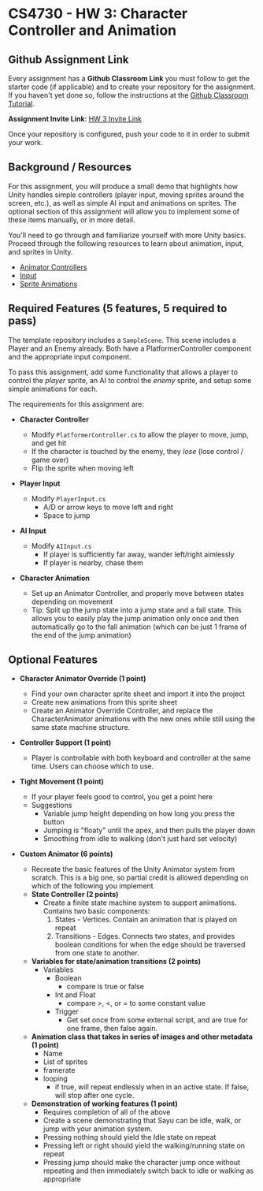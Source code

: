 CS4730 - HW 3: Character Controller and Animation
===============================

<a name="background"></a>Github Assignment Link
---------------------------------------

Every assignment has a **Github Classroom Link** you must follow to get the starter code (if applicable) and to create your repository for the assignment. If you haven't yet done so, follow the instructions at the [Github Classroom Tutorial](./githubclassroom.html).

**Assignment Invite Link**: [HW 3 Invite Link](https://classroom.github.com/a/StdKHFWX)

Once your repository is configured, push your code to it in order to submit your work.

<a name="background"></a>Background / Resources
---------------------------------------

For this assignment, you will produce a small demo that highlights how Unity handles simple controllers (player input, moving sprites around the screen, etc.), as well as simple AI input and animations on sprites. The optional section of this assignment will allow you to implement some of these items manually, or in more detail.

You'll need to go through and familiarize yourself with more Unity basics. Proceed through the following resources to learn about animation, input, and sprites in Unity.

- [Animator Controllers](https://docs.unity3d.com/Manual/AnimatorControllers.html)
- [Input](https://docs.unity3d.com/Manual/Input.html)
- [Sprite Animations](https://learn.unity.com/tutorial/introduction-to-sprite-animations)

<a name="required"></a>Required Features (5 features, 5 required to pass)
---------------------------------------

The template repository includes a `SampleScene`. This scene includes a Player and an Enemy already. Both have a PlatformerController component and the appropriate input component.

To pass this assignment, add some functionality that allows a player to control the *player* sprite, an AI to control the *enemy* sprite, and setup some simple animations for each.

The requirements for this assignment are:

- **Character Controller**
  - Modify `PlatformerController.cs` to allow the player to move, jump, and get hit
  - If the character is touched by the enemy, they *lose* (lose control / game over)
  - Flip the sprite when moving left
  
- **Player Input**
  - Modify `PlayerInput.cs`
      - A/D or arrow keys to move left and right
      - Space to jump

- **AI Input**
  - Modify `AIInput.cs`
      - If player is sufficiently far away, wander left/right aimlessly
      - If player is nearby, chase them

- **Character Animation**
  - Set up an Animator Controller, and properly move between states depending on movement
  - Tip: Split up the jump state into a jump state and a fall state. This allows you to easily play the jump animation only once and then automatically go to the fall animation (which can be just 1 frame of the end of the jump animation)




<a name="optional"></a>Optional Features
---------------------------------------- 


- **Character Animator Override (1 point)**
  - Find your own character sprite sheet and import it into the project
  - Create new animations from this sprite sheet
  - Create an Animator Override Controller, and replace the CharacterAnimator animations with the new ones while still using the same state machine structure.

- **Controller Support (1 point)**
  - Player is controllable with both keyboard and controller at the same time. Users can choose which to use.

- **Tight Movement (1 point)**
  - If your player feels good to control, you get a point here
  - Suggestions
    - Variable jump height depending on how long you press the button
    - Jumping is "floaty" until the apex, and then pulls the player down
    - Smoothing from idle to walking (don't just hard set velocity)

- **Custom Animator (6 points)**
  - Recreate the basic features of the Unity Animator system from scratch. This is a big one, so partial credit is allowed depending on which of the following you implement
  - **State Controller (2 points)**
    - Create a finite state machine system to support animations. Contains two basic components:
      1) States - Vertices. Contain an animation that is played on repeat
      2) Transitions - Edges. Connects two states, and provides boolean conditions for when the edge should be traversed from one state to another.
  - **Variables for state/animation transitions (2 points)**
    - Variables
      - Boolean
        - compare is true or false
      - Int and Float
        - compare >, <, or = to some constant value
      - Trigger
        - Get set once from some external script, and are true for one frame, then false again.
  - **Animation class that takes in series of images and other metadata (1 point)**
    - Name
    - List of sprites
    - framerate
    - looping
      - if true, will repeat endlessly when in an active state. If false, will stop after one cycle.
  - **Demonstration of working features (1 point)**
    - Requires completion of all of the above
    - Create a scene demonstrating that Sayu can be idle, walk, or jump with your animation system.
    - Pressing nothing should yield the Idle state on repeat
    - Pressing left or right should yield the walking/running state on repeat
    - Pressing jump should make the character jump once without repeating and then immediately switch back to idle or walking as appropriate






